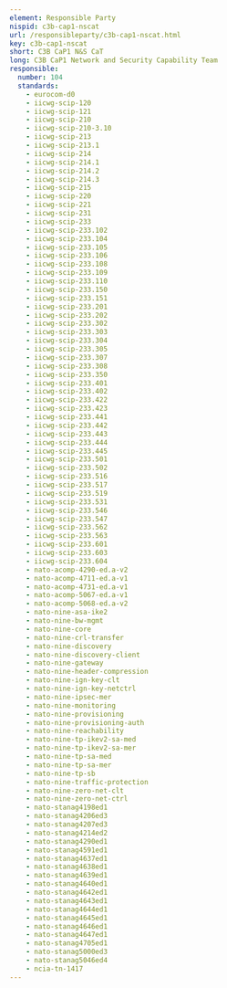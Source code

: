 ```yaml
---
element: Responsible Party
nispid: c3b-cap1-nscat
url: /responsibleparty/c3b-cap1-nscat.html
key: c3b-cap1-nscat
short: C3B CaP1 N&S CaT
long: C3B CaP1 Network and Security Capability Team
responsible:
  number: 104
  standards:
    - eurocom-d0
    - iicwg-scip-120
    - iicwg-scip-121
    - iicwg-scip-210
    - iicwg-scip-210-3.10
    - iicwg-scip-213
    - iicwg-scip-213.1
    - iicwg-scip-214
    - iicwg-scip-214.1
    - iicwg-scip-214.2
    - iicwg-scip-214.3
    - iicwg-scip-215
    - iicwg-scip-220
    - iicwg-scip-221
    - iicwg-scip-231
    - iicwg-scip-233
    - iicwg-scip-233.102
    - iicwg-scip-233.104
    - iicwg-scip-233.105
    - iicwg-scip-233.106
    - iicwg-scip-233.108
    - iicwg-scip-233.109
    - iicwg-scip-233.110
    - iicwg-scip-233.150
    - iicwg-scip-233.151
    - iicwg-scip-233.201
    - iicwg-scip-233.202
    - iicwg-scip-233.302
    - iicwg-scip-233.303
    - iicwg-scip-233.304
    - iicwg-scip-233.305
    - iicwg-scip-233.307
    - iicwg-scip-233.308
    - iicwg-scip-233.350
    - iicwg-scip-233.401
    - iicwg-scip-233.402
    - iicwg-scip-233.422
    - iicwg-scip-233.423
    - iicwg-scip-233.441
    - iicwg-scip-233.442
    - iicwg-scip-233.443
    - iicwg-scip-233.444
    - iicwg-scip-233.445
    - iicwg-scip-233.501
    - iicwg-scip-233.502
    - iicwg-scip-233.516
    - iicwg-scip-233.517
    - iicwg-scip-233.519
    - iicwg-scip-233.531
    - iicwg-scip-233.546
    - iicwg-scip-233.547
    - iicwg-scip-233.562
    - iicwg-scip-233.563
    - iicwg-scip-233.601
    - iicwg-scip-233.603
    - iicwg-scip-233.604
    - nato-acomp-4290-ed.a-v2
    - nato-acomp-4711-ed.a-v1
    - nato-acomp-4731-ed.a-v1
    - nato-acomp-5067-ed.a-v1
    - nato-acomp-5068-ed.a-v2
    - nato-nine-asa-ike2
    - nato-nine-bw-mgmt
    - nato-nine-core
    - nato-nine-crl-transfer
    - nato-nine-discovery
    - nato-nine-discovery-client
    - nato-nine-gateway
    - nato-nine-header-compression
    - nato-nine-ign-key-clt
    - nato-nine-ign-key-netctrl
    - nato-nine-ipsec-mer
    - nato-nine-monitoring
    - nato-nine-provisioning
    - nato-nine-provisioning-auth
    - nato-nine-reachability
    - nato-nine-tp-ikev2-sa-med
    - nato-nine-tp-ikev2-sa-mer
    - nato-nine-tp-sa-med
    - nato-nine-tp-sa-mer
    - nato-nine-tp-sb
    - nato-nine-traffic-protection
    - nato-nine-zero-net-clt
    - nato-nine-zero-net-ctrl
    - nato-stanag4198ed1
    - nato-stanag4206ed3
    - nato-stanag4207ed3
    - nato-stanag4214ed2
    - nato-stanag4290ed1
    - nato-stanag4591ed1
    - nato-stanag4637ed1
    - nato-stanag4638ed1
    - nato-stanag4639ed1
    - nato-stanag4640ed1
    - nato-stanag4642ed1
    - nato-stanag4643ed1
    - nato-stanag4644ed1
    - nato-stanag4645ed1
    - nato-stanag4646ed1
    - nato-stanag4647ed1
    - nato-stanag4705ed1
    - nato-stanag5000ed3
    - nato-stanag5046ed4
    - ncia-tn-1417
---
```

